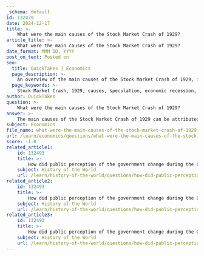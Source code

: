 ```yaml
---
_schema: default
id: 132479
date: 2024-12-17
title: >-
    What were the main causes of the Stock Market Crash of 1929?
article_title: >-
    What were the main causes of the Stock Market Crash of 1929?
date_format: MMM DD, YYYY
post_on_text: Posted on
seo:
  title: QuickTakes | Economics
  page_description: >-
    An overview of the main causes of the Stock Market Crash of 1929, including rampant speculation, tightening of credit, economic recession, and investor panic.
  page_keywords: >-
    Stock Market Crash, 1929, causes, speculation, economic recession, Federal Reserve, credit tightening, overproduction, investor panic, Great Depression
author: QuickTakes
question: >-
    What were the main causes of the Stock Market Crash of 1929?
answer: >-
    The main causes of the Stock Market Crash of 1929 can be attributed to several interrelated factors that created an unsustainable economic environment. Here are the key causes:\n\n1. **Rampant Speculation**: Throughout the 1920s, particularly during the "Roaring Twenties," there was a significant increase in speculative investments. Many investors bought stocks on margin, meaning they only paid a fraction of the stock's price upfront and borrowed the rest. This practice led to inflated stock prices as more people invested their savings or borrowed money to purchase stocks, pushing prices to unsustainable levels.\n\n2. **Tightening of Credit**: In August 1929, the Federal Reserve raised the discount rate from 5% to 6%. This tightening of credit made it more difficult for investors to borrow money, which contributed to a decline in stock prices as liquidity in the market decreased.\n\n3. **Proliferation of Debt**: The 1920s saw a significant expansion of debt, both for consumers and businesses. Many banks had issued large loans that could not be liquidated, creating a precarious financial situation. The excessive consumer debt and reliance on margin accounts further inflated the stock market bubble.\n\n4. **Economic Recession**: A mild recession had begun earlier in the summer of 1929, leading to a decline in production and rising unemployment. This economic downturn reduced consumer spending, which in turn affected corporate profits and stock prices.\n\n5. **Overproduction and Economic Imbalance**: Industries were producing more goods than could be consumed, leading to a surplus. This overproduction contributed to falling prices and profits, which created a negative feedback loop affecting investor confidence.\n\n6. **Distressed Agricultural Sector**: The agricultural sector was struggling due to low prices and poor conditions, which further exacerbated economic instability. Many farmers were unable to pay off debts, leading to bank failures and a loss of confidence in the financial system.\n\n7. **Investor Panic**: As stock prices began to decline in September and October 1929, panic set in among investors. The combination of rising interest rates, declining production, and the overall economic climate led to a massive sell-off of stocks, culminating in the crash on October 29, 1929, known as "Black Tuesday."\n\nThese factors collectively created a volatile environment that ultimately led to the stock market crash, which marked the beginning of the Great Depression, a severe and prolonged economic downturn that affected not only the United States but also the global economy.
subject: Economics
file_name: what-were-the-main-causes-of-the-stock-market-crash-of-1929.md
url: /learn/economics/questions/what-were-the-main-causes-of-the-stock-market-crash-of-1929
score: -1.0
related_article1:
    id: 132493
    title: >-
        How did public perception of the government change during the Great Depression?
    subject: History of the World
    url: /learn/history-of-the-world/questions/how-did-public-perception-of-the-government-change-during-the-great-depression
related_article2:
    id: 132493
    title: >-
        How did public perception of the government change during the Great Depression?
    subject: History of the World
    url: /learn/history-of-the-world/questions/how-did-public-perception-of-the-government-change-during-the-great-depression
related_article3:
    id: 132493
    title: >-
        How did public perception of the government change during the Great Depression?
    subject: History of the World
    url: /learn/history-of-the-world/questions/how-did-public-perception-of-the-government-change-during-the-great-depression
---
```


&nbsp;